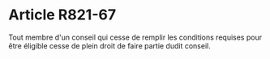 # Article R821-67

Tout membre d'un conseil qui cesse de remplir les conditions requises pour être éligible cesse de plein droit de faire partie dudit conseil.